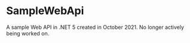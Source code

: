 # SampleWebApi
A sample Web API in .NET 5 created in October 2021. No longer actively being worked on.
